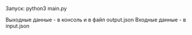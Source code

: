 Запуск:
    python3 main.py

Выходные данные - в консоль и в файл output.json
Входные данные - в input.json


